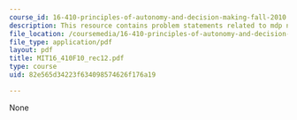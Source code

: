 ```yaml
---
course_id: 16-410-principles-of-autonomy-and-decision-making-fall-2010
description: This resource contains problem statements related to mdp navigation.
file_location: /coursemedia/16-410-principles-of-autonomy-and-decision-making-fall-2010/82e565d34223f634098574626f176a19_MIT16_410F10_rec12.pdf
file_type: application/pdf
layout: pdf
title: MIT16_410F10_rec12.pdf
type: course
uid: 82e565d34223f634098574626f176a19

---
```

None